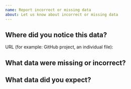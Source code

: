 ```yaml
---
name: Report incorrect or missing data
about: Let us know about incorrect or missing data
---
```


## Where did you notice this data?

URL (for example: GitHub project, an individual file): <!-- Replace with a URL -->

## What data were missing or incorrect?

<!-- Replace this with a description of the data you expected -->

## What data did you expect?

<!-- Replace this with a description of the data you expected -->

